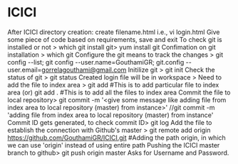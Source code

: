 # ICICI
After ICICI directory creation:
create filename.html i.e., vi login.html
Give some piece of code based on requirements, save and exit
To check git is installed or not > which git
install git> yum install git
Confimation on git installation > which git
Configure the git means to track the changes > git config --list; git config --user.name=GouthamiGR; git.config --user.email=gorrelagouthami@gmail.com
Initilize git > git init
Check the status of git > git status
Created login file will be in workspace > Need to add the file to index area > git add <file-name or login.html> #This is to add particular file to index area (or) git add . #This is to add all the files to index area
Commit the file to local repository> git commit -m '<give some message like adding file from index area to local repository (master) from instance>' //git commit -m 'adding file from index area to local repository (master) from instance'
Commit ID gets generated, to check commit ID> git log
Add the file to establish the connection with Github's master > git remote add origin https://github.com/GouthamiGR/ICICI.git #Adding the path origin, in which we can use 'origin' instead of using entire path
Pushing the ICICI master branch to github> git push origin master 
Asks for Username and Password.
